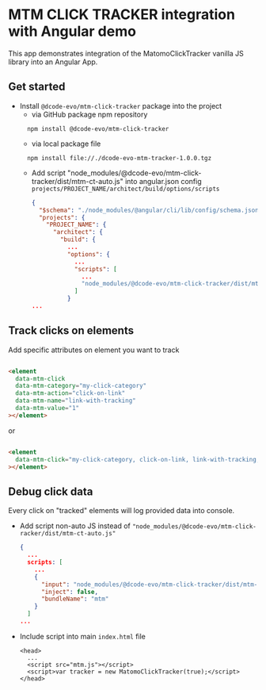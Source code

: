 # MTM CLICK TRACKER integration with Angular demo

This app demonstrates integration of the MatomoClickTracker vanilla JS library into an Angular App.

## Get started

- Install `@dcode-evo/mtm-click-tracker` package into the project
  - via GitHub package npm repository
  ```shell
    npm install @dcode-evo/mtm-click-tracker
  ``` 
  - via local package file
  ```shell
    npm install file://./dcode-evo-mtm-tracker-1.0.0.tgz
  ```
  - Add script "node_modules/@dcode-evo/mtm-click-tracker/dist/mtm-ct-auto.js" into angular.json config
    `projects/PROJECT_NAME/architect/build/options/scripts`
    ```json
    {
      "$schema": "./node_modules/@angular/cli/lib/config/schema.json",
      "projects": {
        "PROJECT_NAME": {
          "architect": {
            "build": {
              ...
              "options": {
                ...
                "scripts": [
                  ...
                  "node_modules/@dcode-evo/mtm-click-tracker/dist/mtm-ct-auto.js"
                ]
              }
    ...
    ```

## Track clicks on elements

Add specific attributes on element you want to track

```html

<element
  data-mtm-click
  data-mtm-category="my-click-category"
  data-mtm-action="click-on-link"
  data-mtm-name="link-with-tracking"
  data-mtm-value="1"
></element>
```

or

```html

<element
  data-mtm-click="my-click-category, click-on-link, link-with-tracking, 1"
></element>
```

## Debug click data

Every click on "tracked" elements will log provided data into console.

- Add script non-auto JS instead of `"node_modules/@dcode-evo/mtm-click-racker/dist/mtm-ct-auto.js"`
  ```json
  {
    ...
    scripts: [
      ...
      {
        "input": "node_modules/@dcode-evo/mtm-click-tracker/dist/mtm-click-tracker.js",
        "inject": false,
        "bundleName": "mtm"
      }
    ]
  ...
  ```
- Include script into main `index.html` file
  ```angular2html
  <head>
    ...
    <script src="mtm.js"></script>
    <script>var tracker = new MatomoClickTracker(true);</script>
  </head>
  ```

